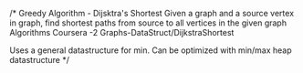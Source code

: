 /*
Greedy Algorithm - Dijsktra's Shortest
Given a graph and a source vertex in graph, find shortest paths from source to all vertices in the given graph
Algorithms Coursera -2 Graphs-DataStruct/DijkstraShortest

Uses a general datastructure for min. Can be optimized with min/max heap datastructure
 */